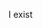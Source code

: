 I exist

<!---
StefanVukovicWRDSB/StefanVukovicWRDSB is a ✨ special ✨ repository because its `README.md` (this file) appears on your GitHub profile.
You can click the Preview link to take a look at your changes.
--->
